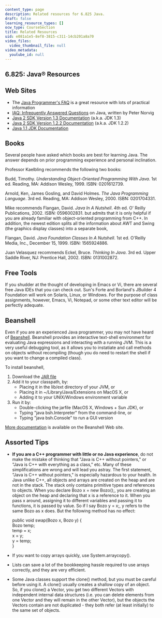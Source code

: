 ```yaml
---
content_type: page
description: Related resources for 6.825 Java.
draft: false
learning_resource_types: []
ocw_type: CourseSection
title: Related Resources
uid: e081a1e5-8ef8-3815-c311-14cb201a8a70
video_files:
  video_thumbnail_file: null
video_metadata:
  youtube_id: null
---
```

## 6.825: Java® Resources

## Web Sites

- The [Java Programmer's FAQ](http://www.afu.com/) is a great resource with lots of practical information
- [IAQ: Infrequently Answered Questions](http://www.norvig.com/java-iaq.html) on Java, written by Peter Norvig
- [Java 2 SDK Version 1.3 Documentation](http://java.sun.com/j2se/1.3/docs/index.html) (a.k.a. JDK 1.3)
- [Java 2 SDK Version 1.2.2 Documentation](http://java.sun.com/products/archive/j2se/1.2.2_017/download-docs.html) (a.k.a. JDK 1.2.2)
- [Java 1.1 JDK Documentation](http://java.sun.com/products/jdk/1.1/docs/index.html)

## Books

Several people have asked which books are best for learning Java. The answer depends on prior programming experience and personal inclination.

Professor Kaelbling recommends the following two books:

Budd, Timothy. *Understanding Object-Oriented Programming With Java*. 1st ed. Reading, MA: Addison Wesley, 1999. ISBN: 0201612739.

Arnold, Ken, James Gosling, and David Holmes. *The Java Programming Language*. 3rd ed. Reading, MA: Addison Wesley, 2000. ISBN: 0201704331.

Mike recommends Flangan, David. *Java In A Nutshell*. 4th ed. O' Reilly Publications, 2002. ISBN: 0596002831. but admits that it is only helpful if you are already familiar with object-oriented programming from C++. In addition, the newest edition splits all the information about AWT and Swing (the graphics display classes) into a separate book,

Flangan, David. *Java Foundation Classes In A Nutshell*. 1st ed. O'Reilly Media, Inc., December 15, 1999. ISBN: 1565924886.

Juan Velasquez recommends Eckel, Bruce. *Thinking In Java*. 3rd ed. Upper Saddle River, NJ: Prentice Hall, 2002. ISBN: 0131002872.

## Free Tools

If you shudder at the thought of developing in Emacs or Vi, there are several free Java IDEs that you can check out. Sun's Forte and Borland's JBuilder 4 Foundation will work on Solaris, Linux, or Windows. For the purpose of class assignments, however, Emacs, Vi, Notepad, or some other text editor will be perfectly adequate.

## Beanshell

Even if you are an experienced Java programmer, you may not have heard of [Beanshell](http://www.beanshell.org/). Beanshell provides an interactive text-shell environment for evaluating Java expressions and interacting with a running JVM. This is a very useful debugging tool, as it allows you to instatiate and call methods on objects without recompiling (though you do need to restart the shell if you want to change a compiled class).

To install beanshell,

1. Download the [JAR file](http://www.beanshell.org/bsh-1.2b6.jar)
2. Add it to your classpath, by:
    - Placing it in the lib/ext directory of your JVM, or
    - Placing it in ~/Library/Java/Extensions on MacOS X, or
    - Adding it to your UNIX/Windows environment variable
3. Run it by:
    - Double-clicking the jarfile (MacOS X, Windows + Sun JDK), or
    - Typing "java bsh.Interpreter" from the command-line, or
    - Typing "java bsh.Console" to run a GUI version

[More documentation](http://www.beanshell.org/docs.html) is available on the Beanshell Web site.

## Assorted Tips

- **If you are a C++ programmer with little or no Java experience**, do not make the mistake of thinking that "Java is C++ without pointers," or "Java is C++ with everything as a class," etc. Many of these simplifications are wrong and will lead you astray. The first statement, "Java is C++ without pointers," is especially hazardous to your health. In Java unlike C++, all objects and arrays are created on the heap and are not in the stack. The stack only contains primitive types and references to objects. When you declare Bozo x = new Bozo();, you are creating an object on the heap and declaring that x is a reference to it. When you pass x around, assigning it to different variables and passing it to functions, it is passed by value. So if I say Bozo y = x;, y refers to the same Bozo as x does. But the following method has no effect:   
      
    public void swap(Bozo x, Bozo y) {   
    Bozo temp;   
    temp = x;   
    x = y;   
    y = temp;   
    }
- If you want to copy arrays quickly, use System.arraycopy().
- Lists can save a lot of the bookkeeping hassle required to use arrays correctly, and they are very efficient.
- Some Java classes support the clone() method, but you must be careful before using it. A clone() usually creates a shallow copy of an object. So, if you clone() a Vector, you get two different Vectors with independent internal data structures (i.e. you can delete elements from one Vector and they will remain in the other Vector), but the objects the Vectors contain are not duplicated - they both refer (at least initially) to the same set of objects.